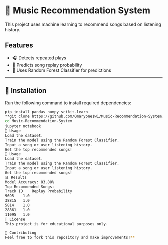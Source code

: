 # 🎵 Music Recommendation System  

This project uses machine learning to recommend songs based on listening history.  

## Features  
- 🎧 Detects repeated plays  
- 🔄 Predicts song replay probability  
- 🌲 Uses Random Forest Classifier for predictions  

---

## 📌 Installation  
Run the following command to install required dependencies:  
```bash
pip install pandas numpy scikit-learn
**git clone https://github.com/Omaryone1w1/Music-Recommendation-System.git
cd Music-Recommendation-System
jupyter notebook
🎯 Usage
Load the dataset.
Train the model using the Random Forest Classifier.
Input a song or user listening history.
Get the top recommended songs!
🎯 Usage
Load the dataset.
Train the model using the Random Forest Classifier.
Input a song or user listening history.
Get the top recommended songs!
📊 Results
Model Accuracy: 83.88%
Top Recommended Songs:
Track ID	Replay Probability
9695	1.0
38815	1.0
5814	1.0
28861	1.0
11095	1.0
📜 License
This project is for educational purposes only.

🤝 Contributing
Feel free to fork this repository and make improvements!**
